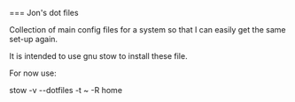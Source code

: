 === Jon's dot files

Collection of main config files for a system so that I can easily get the same
 set-up again.

It is intended to use gnu stow to install these file.

For now use:

stow -v --dotfiles -t ~ -R home
